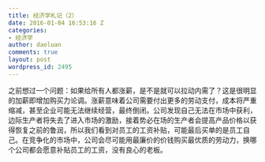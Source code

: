 ```yaml
---
title: 经济学札记（2）
date: 2016-01-04 16:53:16 Z
categories:
- 经济学
author: daoluan
comments: true
layout: post
wordpress_id: 2495
---
```


之前想过一个问题：如果给所有人都涨薪，是不是就可以拉动内需了？这是很明显的加薪即增加购买力论调。涨薪意味着公司需要付出更多的劳动支付，成本将严重缩减，甚至企业可能无法继续经营，最终倒闭。公司发现自己无法在市场中获利，边际生产者将失去了进入市场的激励，接着势必在场的生产者会提高产品价格以获得恢复之前的鲁润，所以我们看到对员工的工资补贴，可能最后买单的是员工自己。在竞争化的市场中，公司会尽可能用最廉价的价钱购买最优质的劳动力，换哪个公司都会愿意补贴员工的工资，没有良心的老板。

